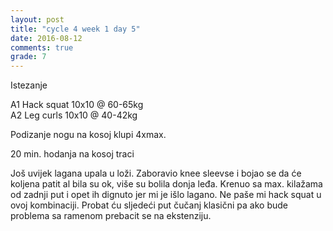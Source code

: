 ```yaml
---
layout: post
title: "cycle 4 week 1 day 5"
date: 2016-08-12
comments: true
grade: 7
---
```


Istezanje

A1 Hack squat 10x10 @ 60-65kg  
A2 Leg curls 10x10 @ 40-42kg  

Podizanje nogu na kosoj klupi 4xmax.

20 min. hodanja na kosoj traci

Još uvijek lagana upala u loži. Zaboravio knee sleevse i bojao se da će koljena patit al bila su ok, više su bolila donja leđa. Krenuo sa max. kilažama od zadnji put i opet ih dignuto jer mi je išlo lagano. Ne paše mi hack squat u ovoj kombinaciji. Probat ću sljedeći put čučanj klasični pa ako bude problema sa ramenom prebacit se na ekstenziju.
